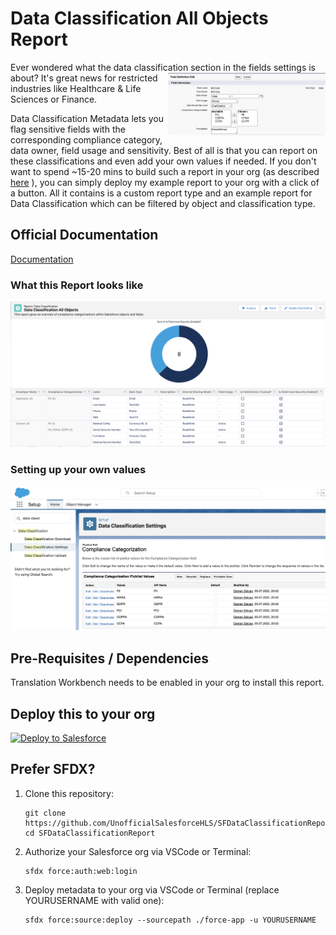 # Data Classification All Objects Report
Ever wondered what the data classification section in the fields settings is about?
<img align="right" src="./img/field_classification.png" width=50% height=50%> It's great news for restricted industries like Healthcare & Life Sciences or Finance. 

Data Classification Metadata lets you flag sensitive fields with the corresponding compliance category, data owner, field usage and sensitivity.
Best of all is that you can report on these classifications and even add your own values if needed.
If you don't want to spend ~15-20 mins to build such a report in your org (as described <a href="https://help.salesforce.com/s/articleView?id=sf.data_classification_metadata_fields.htm&type=5" target="_blank">here</a>
), you can simply deploy my example report to your org with a click of a button. All it contains is a custom report type and an example report for Data Classification which can be filtered by object and classification type.

## Official Documentation
<a href="https://help.salesforce.com/s/articleView?id=sf.data_classification_metadata_fields.htm&type=5" target="_blank">Documentation</a>

### What this Report looks like
![Data Classification Report](./img/report_final.png "Data Classification Report")

### Setting up your own values
![Custom Values](./img/custom_values.png "Custom Values")

## Pre-Requisites / Dependencies
Translation Workbench needs to be enabled in your org to install this report.

## Deploy this to your org

<a href="https://githubsfdeploy.herokuapp.com?owner=UnofficialSalesforceHLS&repo=SFDataClassificationReport">
  <img alt="Deploy to Salesforce"
       src="https://raw.githubusercontent.com/afawcett/githubsfdeploy/master/deploy.png">
</a>

## Prefer SFDX?
1. Clone this repository:
    ```
    git clone https://github.com/UnofficialSalesforceHLS/SFDataClassificationReport.git
    cd SFDataClassificationReport
    ```
1. Authorize your Salesforce org via VSCode or Terminal:
    ```
    sfdx force:auth:web:login
    ```
1. Deploy metadata to your org via VSCode or Terminal (replace YOURUSERNAME with valid one):
    ```
    sfdx force:source:deploy --sourcepath ./force-app -u YOURUSERNAME
    ```
